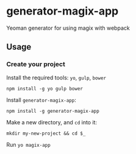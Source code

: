# generator-magix-app

Yeoman generator for using magix with webpack

## Usage

### Create your project

Install the required tools: `yo`, `gulp`, `bower`
```
npm install -g yo gulp bower
```

Install `generator-magix-app`:
```
npm install -g generator-magix-app
```

Make a new directory, and `cd` into it:
```
mkdir my-new-project && cd $_
```

Run `yo magix-app`
